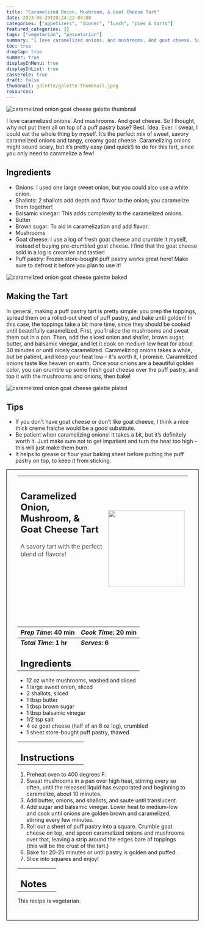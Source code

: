 ```yaml
---
title: "Caramelized Onion, Mushroom, & Goat Cheese Tart"
date: 2023-06-29T20:24:22-04:00
categories: ["appetizers", "dinner", "lunch", "pies & tarts"]
featured_categories: []
tags: ["vegetarian", "pescetarian"]
summary: "I love caramelized onions. And mushrooms. And goat cheese. So I thought, why not put them all on top of a puff pastry base? It’s the perfect mix of sweet, savory caramelized onions and tangy, creamy goat cheese."
toc: true
dropCap: true
summer: true
displayInMenu: true
displayInList: true
casserole: true
draft: false
thumbnail: galette/galette-thumbnail.jpeg
resources:
---
```


![caramelized onion goat cheese galette thumbnail](../../galette/galette-thumbnail.jpeg)

I love caramelized onions. And mushrooms. And goat cheese. So I thought, why not put them all on top of a puff pastry base? Best. Idea. Ever. I swear, I could eat the whole thing by myself. It’s the perfect mix of sweet, savory caramelized onions and tangy, creamy goat cheese. Caramelizing onions might sound scary, but it’s pretty easy (and quick!) to do for this tart, since you only need to caramelize a few!

## Ingredients

- Onions: I used one large sweet onion, but you could also use a white onion.
- Shallots: 2 shallots add depth and flavor to the onion; you caramelize them together!
- Balsamic vinegar: This adds complexity to the caramelized onions.
- Butter
- Brown sugar: To aid in caramelization and add flavor.
- Mushrooms
- Goat cheese: I use a log of fresh goat cheese and crumble it myself, instead of buying pre-crumbled goat cheese. I find that the goat cheese sold in a log is creamier and tastier!
- Puff pastry: Frozen store-bought puff pastry works great here! Make sure to defrost it before you plan to use it!

![caramelized onion goat cheese galette baked](../../galette/baked-galette.jpeg)

## Making the Tart

In general, making a puff pastry tart is pretty simple: you prep the toppings, spread them on a rolled-out sheet of puff pastry, and bake until golden! In this case, the toppings take a bit more time, since they should be cooked until beautifully caramelized. First, you’ll slice the mushrooms and sweat them out in a pan. Then, add the sliced onion and shallot, brown sugar, butter, and balsamic vinegar, and let it cook on medium low heat for about 30 minutes or until nicely caramelized. Caramelizing onions takes a while, but be patient, and keep your heat low - it's worth it, I promise. Caramelized onions taste like heaven on earth. Once your onions are a beautiful golden color, you can crumble up some fresh goat cheese over the puff pastry, and top it with the mushrooms and onions, then bake!

![caramelized onion goat cheese galette plated](../../galette/galette-plated.jpeg)

## Tips

- If you don’t have goat cheese or don’t like goat cheese, I think a nice thick creme fraiche would be a good substitute.
- Be patient when caramelizing onions! It takes a bit, but it’s definitely worth it. Just make sure not to get impatient and turn the heat too high – this will just make them burn.
- It helps to grease or flour your baking sheet before putting the puff pastry on top, to keep it from sticking.

<div style = "border-style: solid; border-width: 1px; border-color: black; padding: 2em; padding-top:0em;"> 

| <div style = "margin-bottom:10em;"><h2>Caramelized Onion, Mushroom, & Goat Cheese Tart</h2><p style = "font-weight: 300;">A savory tart with the perfect blend of flavors!</p></div> | <img src="../../galette/galette-thumbnail.jpeg"  width="200em" height="200em"> |
| :--- | :----: |

| _Prep Time_: 40 min  | _Cook Time_: 20 min  |
| :--- | :--- |
| **_Total Time_: 1 hr** | **_Serves_: 6**  |
| <div><h2 style = "margin-top:1em; margin-bottom:0;" >Ingredients</h2></div>|   |

- 12 oz white mushrooms, washed and sliced
- 1 large sweet onion, sliced
- 2 shallots, sliced
- 1 tbsp butter
- 1 tbsp brown sugar
- 1 tbsp balsamic vinegar
- 1/2 tsp salt
- 4 oz goat cheese (half of an 8 oz log), crumbled
- 1 sheet store-bought puff pastry, thawed

|   |    |
| :--- | :--- |
| <div><h2 style = "margin-top:1em; margin-bottom:0;" >Instructions</h2></div>|   |

1. Preheat oven to 400 degrees F.
2. Sweat mushrooms in a pan over high heat, stirring every so often, until the released liquid has evaporated and beginning to caramelize, about 10 minutes.
3. Add butter, onions, and shallots, and saute until translucent.
4. Add sugar and balsamic vinegar. Lower heat to medium-low and cook until onions are golden brown and caramelized, stirring every few minutes.
5. Roll out a sheet of puff pastry into a square. Crumble goat cheese on top, and spoon caramelized onions and mushrooms over that, leaving a strip around the edges bare of toppings (this will be the crust of the tart.)
6. Bake for 20-25 minutes or until pastry is golden and puffed.
7. Slice into squares and enjoy!

|   |    |
| :--- | :--- |
| <div><h2 style = "margin-top:1em; margin-bottom:0;" >Notes</h2></div>|   |

This recipe is vegetarian.

</div>
